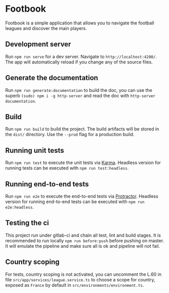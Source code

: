 # Footbook

Footbook is a simple application that allows you to navigate the football leagues and discover the main players.

## Development server

Run `npm run serve` for a dev server. Navigate to `http://localhost:4200/`. The app will automatically reload if you change any of the source files.

## Generate the documentation

Run `npm run generate:documentation` to build the doc, you can use the superb `(sudo) npm i -g http-server` and read the doc with `http-server documentation`.

## Build

Run `npm run build` to build the project. The build artifacts will be stored in the `dist/` directory. Use the `--prod` flag for a production build.

## Running unit tests

Run `npm run test` to execute the unit tests via [Karma](https://karma-runner.github.io).
Headless version for running tests can be executed with `npm run test:headless`.

## Running end-to-end tests

Run `npm run e2e` to execute the end-to-end tests via [Protractor](http://www.protractortest.org/).
Headless version for running end-to-end tests can be executed with `npm run e2e:headless`.

## Testing the ci

This project run under gitlab-ci and chain all test, lint and build stages. It is recommended to run locally `npm run before:push` before pushing on master.
It will emulate the pipeline and make sure all is ok and pipeline will not fail. 

## Country scoping

For tests, country scoping is not activated, you can uncomment the L.60 in file `src/app/services/league.service.ts` to choose a scope for country, exposed as `France` by default in `src/environments/environment.ts`.
